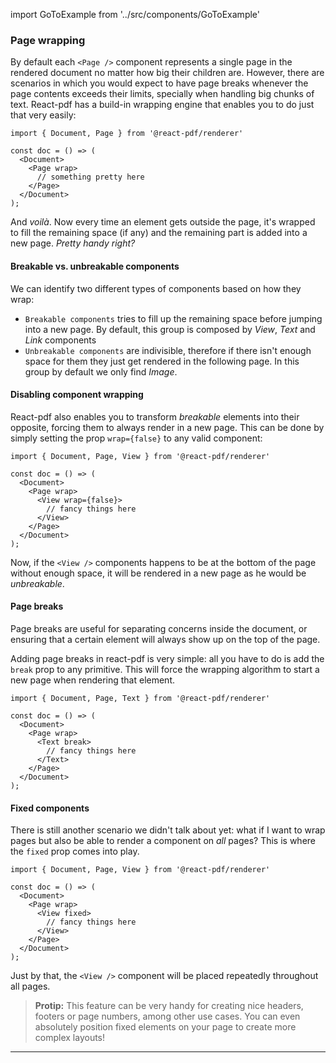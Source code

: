 import GoToExample from '../src/components/GoToExample'

### Page wrapping

By default each `<Page />` component represents a single page in the rendered document no matter how big their children are. However, there are scenarios in which you would expect to have page breaks whenever the page contents exceeds their limits, specially when handling big chunks of text. React-pdf has a build-in wrapping engine that enables you to do just that very easily:

```
import { Document, Page } from '@react-pdf/renderer'

const doc = () => (
  <Document>
    <Page wrap>
      // something pretty here
    </Page>
  </Document>
);
```

And *voilà*. Now every time an element gets outside the page, it's wrapped to fill the remaining space (if any) and the remaining part is added into a new page. *Pretty handy right?*

<GoToExample name="page-wrap" />

#### Breakable vs. unbreakable components

We can identify two different types of components based on how they wrap:

- `Breakable components` tries to fill up the remaining space before jumping into a new page. By default, this group is composed by *View*, *Text* and *Link* components
- `Unbreakable components` are indivisible, therefore if there isn't enough space for them they just get rendered in the following page. In this group by default we only find *Image*.

<GoToExample />

#### Disabling component wrapping

React-pdf also enables you to transform *breakable* elements into their opposite, forcing them to always render in a new page. This can be done by simply setting the prop `wrap={false}` to any valid component:

```
import { Document, Page, View } from '@react-pdf/renderer'

const doc = () => (
  <Document>
    <Page wrap>
      <View wrap={false}>
        // fancy things here
      </View>
    </Page>
  </Document>
);
```

Now, if the `<View />` components happens to be at the bottom of the page without enough space, it will be rendered in a new page as he would be *unbreakable*.

<GoToExample />

#### Page breaks

Page breaks are useful for separating concerns inside the document, or ensuring that a certain element will always show up on the top of the page.

Adding page breaks in react-pdf is very simple: all you have to do is add the `break` prop to any primitive. This will force the wrapping algorithm to start a new page when rendering that element.

```
import { Document, Page, Text } from '@react-pdf/renderer'

const doc = () => (
  <Document>
    <Page wrap>
      <Text break>
        // fancy things here
      </Text>
    </Page>
  </Document>
);
```

<GoToExample />

#### Fixed components

There is still another scenario we didn't talk about yet: what if I want to wrap pages but also be able to render a component on *all* pages? This is where the `fixed` prop comes into play.

```
import { Document, Page, View } from '@react-pdf/renderer'

const doc = () => (
  <Document>
    <Page wrap>
      <View fixed>
        // fancy things here
      </View>
    </Page>
  </Document>
);
```

Just by that, the `<View />` component will be placed repeatedly throughout all pages.

> **Protip:** This feature can be very handy for creating nice headers, footers or page numbers, among other use cases. You can even absolutely position fixed elements on your page to create more complex layouts!

<GoToExample />

---

